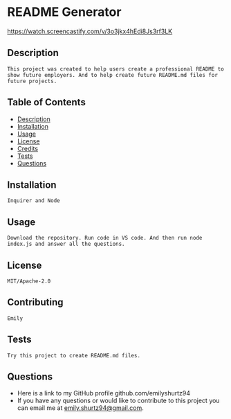# README Generator
https://watch.screencastify.com/v/3o3jkx4hEdi8Js3rf3LK

## Description
    This project was created to help users create a professional README to show future employers. And to help create future README.md files for future projects.

## Table of Contents

- [Description](#description) 
- [Installation](#installation)
- [Usage](#usage)
- [License](#license)
- [Credits](#credits)
- [Tests](#tests)
- [Questions](#questions)


## Installation
    Inquirer and Node

## Usage
    Download the repository. Run code in VS code. And then run node index.js and answer all the questions.

## License
    MIT/Apache-2.0

## Contributing
    Emily

## Tests
    Try this project to create README.md files.

## Questions

- Here is a link to my GitHub profile github.com/emilyshurtz94
- If you have any questions or would like to contribute to this  project you can email me at emily.shurtz94@gmail.com.
